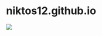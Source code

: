# niktos12.github.io
![](https://tenor.com/ru/view/hello-kitty-pusheen-hello-harley-quinn-poison-ivy-gif-24208104)
